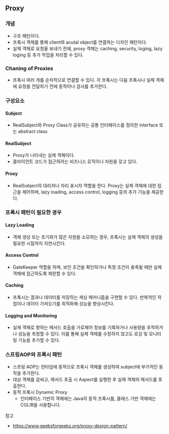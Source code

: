 ## Proxy
### 개념
- 구조 패턴이다. 
- 프록시 객체를 통해 client와 acutal object를 연결하는 디자인 패턴이다. 
- 실제 객체로 요청울 보내기 전에, proxy 객체는 caching, security, loging, lazy loging 등 추가 작업을 처리할 수 있다.

### Chaning of Proxies
- 프록시 여러 개를 순차적으로 연결할 수 있다. 각 프록시는 다음 프록시나 실제 객체에 요청을 전달하기 전에 동작이나 검사를 추가한다. 

### 구성요소
#### Subject
- RealSubject와 Proxy Class가 공유하는 공통 인터페이스를 정의한 interface 또는 abstract class 
#### RealSubject
- Proxy가 나타내는 실제 객체이다. 
- 클라이언트 코드가 접근하려는 비즈니스 로직이나 자원을 갖고 있다. 
#### Proxy
- RealSubject의 대리자나 자리 표시자 역할을 한다. Proxy는 실제 객체에 대한 접근을 제어하며, lazy loading, access control, logging 등의 추가 기능을 제공한다. 

### 프록시 패턴이 필요한 경우
#### Lazy Loading
- 객체 생성 또는 초기화가 많은 자원을 소모하는 경우, 프록시는 실제 객체의 생성을 필요한 시점까지 지연시킨다. 
#### Access Control 
- GateKeeper 역할을 하며, 보안 조건을 확인하거나 특정 조건이 충족될 때만 실제 객체에 접근하도록 제한할 수 있다. 
#### Caching
- 프록시는 결과나 데이터를 저장하는 캐싱 메커니즘을 구현할 수 있다. 반복적인 작업이나 데이터 가져오기를 최적화해 성능을 향상시킨다. 
#### Logging and Monitoring
- 실제 객체로 향하는 메서드 호출을 가로채어 정보를 기록하거나 사용량을 추적하거나 성능을 측정할 수 있다. 이를 통해 실제 객체를 수정하지 않고도 로깅 및 모니터링 기능을 추가할 수 있다. 

### 스프링AOP와 프록시 패턴
- 스프링 AOP는 런타임에 동적으로 프록시 객체를 생성하여 subject에 부가적인 동작을 추가한다. 
- 대상 객체를 감싸고, 메서드 호출 시 Aspect를 실행한 후 실제 객체의 메서드를 호출한다. 
- 동적 프록시 Dynamic Proxy
  - 인터페이스 기반의 객체에는 Java의 동적 프록시를, 클래스 기반 객체에는 CGLIB을 사용합니다. 
  

참고
- https://www.geeksforgeeks.org/proxy-design-pattern/

